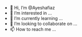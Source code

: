 - 👋 Hi, I’m @Ayeshafiaz
- 👀 I’m interested in ...
- 🌱 I’m currently learning ...
- 💞️ I’m looking to collaborate on ...
- 📫 How to reach me ...

<!---
Ayeshafiaz/Ayeshafiaz is a ✨ special ✨ repository because its `README.md` (this file) appears on your GitHub profile.
You can click the Preview link to take a look at your changes.
--->
